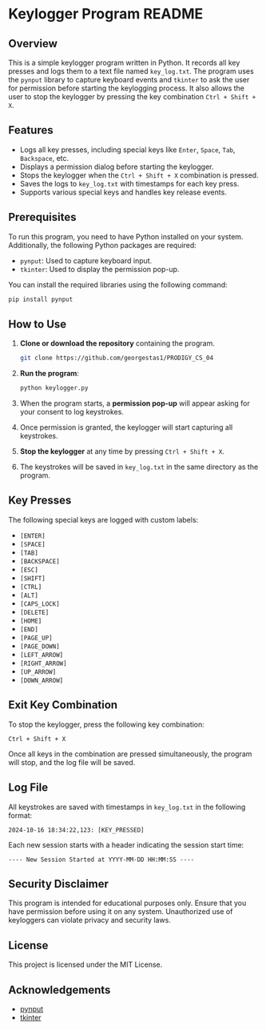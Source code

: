 # Keylogger Program README

## Overview

This is a simple keylogger program written in Python. It records all key presses and logs them to a text file named `key_log.txt`. The program uses the `pynput` library to capture keyboard events and `tkinter` to ask the user for permission before starting the keylogging process. It also allows the user to stop the keylogger by pressing the key combination `Ctrl + Shift + X`.

## Features

- Logs all key presses, including special keys like `Enter`, `Space`, `Tab`, `Backspace`, etc.
- Displays a permission dialog before starting the keylogger.
- Stops the keylogger when the `Ctrl + Shift + X` combination is pressed.
- Saves the logs to `key_log.txt` with timestamps for each key press.
- Supports various special keys and handles key release events.

## Prerequisites

To run this program, you need to have Python installed on your system. Additionally, the following Python packages are required:

- `pynput`: Used to capture keyboard input.
- `tkinter`: Used to display the permission pop-up.

You can install the required libraries using the following command:

```bash
pip install pynput
```

## How to Use

1. **Clone or download the repository** containing the program.
    ```bash
    git clone https://github.com/georgestas1/PRODIGY_CS_04
    ```
    
2. **Run the program**:

   ```bash
   python keylogger.py
   ```

3. When the program starts, a **permission pop-up** will appear asking for your consent to log keystrokes.

4. Once permission is granted, the keylogger will start capturing all keystrokes.

5. **Stop the keylogger** at any time by pressing `Ctrl + Shift + X`.

6. The keystrokes will be saved in `key_log.txt` in the same directory as the program.

## Key Presses

The following special keys are logged with custom labels:

- `[ENTER]`
- `[SPACE]`
- `[TAB]`
- `[BACKSPACE]`
- `[ESC]`
- `[SHIFT]`
- `[CTRL]`
- `[ALT]`
- `[CAPS_LOCK]`
- `[DELETE]`
- `[HOME]`
- `[END]`
- `[PAGE_UP]`
- `[PAGE_DOWN]`
- `[LEFT_ARROW]`
- `[RIGHT_ARROW]`
- `[UP_ARROW]`
- `[DOWN_ARROW]`

## Exit Key Combination

To stop the keylogger, press the following key combination:

```
Ctrl + Shift + X
```

Once all keys in the combination are pressed simultaneously, the program will stop, and the log file will be saved.

## Log File

All keystrokes are saved with timestamps in `key_log.txt` in the following format:

```
2024-10-16 18:34:22,123: [KEY_PRESSED]
```

Each new session starts with a header indicating the session start time:

```
---- New Session Started at YYYY-MM-DD HH:MM:SS ----
```

## Security Disclaimer

This program is intended for educational purposes only. Ensure that you have permission before using it on any system. Unauthorized use of keyloggers can violate privacy and security laws.

## License

This project is licensed under the MIT License.

## Acknowledgements

- [pynput](https://pypi.org/project/pynput/)
- [tkinter](https://docs.python.org/3/library/tkinter.html)
